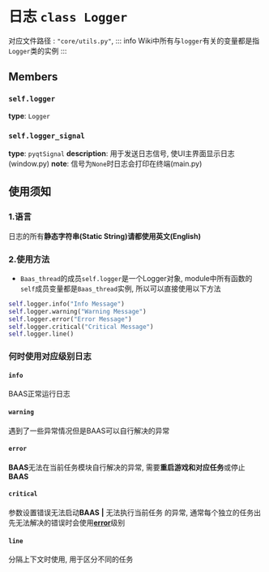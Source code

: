 # 日志 `class Logger`
对应文件路径 : `"core/utils.py"`, 
::: info
Wiki中所有与`logger`有关的变量都是指`Logger`类的实例
:::
## Members
### `self.logger`
**type**: `Logger`

### `self.logger_signal`
**type**: `pyqtSignal`
**description**: 用于发送日志信号, 使UI主界面显示日志(window.py)
**note**: 信号为`None`时日志会打印在终端(main.py)

## 使用须知
### 1.语言
日志的所有**静态字符串(Static String)**请都使用**英文(English)**
### 2.使用方法
- `Baas_thread`的成员`self.logger`是一个Logger对象, module中所有函数的`self`成员变量都是`Baas_thread`实例, 所以可以直接使用以下方法

```python
self.logger.info("Info Message")
self.logger.warning("Warning Message")
self.logger.error("Error Message")
self.logger.critical("Critical Message")
self.logger.line()
```

### 何时使用对应级别日志
#### ```info```
BAAS正常运行日志
#### ```warning```
遇到了一些异常情况但是BAAS可以自行解决的异常
#### ```error```
**BAAS**无法在当前任务模块自行解决的异常, 需要**重启游戏和对应任务**或停止**BAAS**
#### ```critical```
参数设置错误无法启动**BAAS** **|** 无法执行当前任务 的异常, 通常每个独立的任务出先无法解决的错误时会使用[**error**](#error)级别
#### ```line```
分隔上下文时使用, 用于区分不同的任务